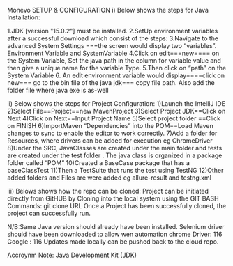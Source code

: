 Monevo
SETUP & CONFIGURATION
i) Below shows the steps for Java Installation:

1.JDK [version "15.0.2"] must be installed.
2.SetUp environment variables after a successful download which consist of the steps:
3.Navigate to the advanced System Settings ===the screen would display two “variables”. Environment Variable and SystemVariable
4.Click on edit===new==== on the System Variable, Set the java path in the column for variable value and  then give a unique name for the variable Type.
5.Then click on “path” on the System Variable
6. An edit environment variable would display====click on new=== go to the bin file of the java jdk=== copy file path. Also add the folder file where java exe is as-well



ii) Below shows the steps for Project Configuration:
1)Launch the IntelliJ IDE
2)Select File==Project==new MavenProject
3)Select Project JDK==Click on Next
4)Click on Next==Input Project Name
5)Select project folder ==Click on FINISH
6)ImportMaven “Dependencies” into the POM==Load Maven changes to sync to enable the editor to work correctly.
7)Add a folder for Resources, where drivers can be added for execution eg ChromeDriver
8)Under the SRC, JavaClasses are created under the main folder and tests are created under the test folder . The java class is organized in a package folder called “POM”
10)Created a BaseCase package that has a baseClassTest
11)Then a TestSuite that runs the test using TestNG
12)Other added folders and Files are were added eg allure-result and testng.xml


iii) Belows shows how the repo can be cloned:
Project can be initiated directly from GitHUB  by
Cloning into the local system using the GIT BASH Commands: git clone URL
Once a Project has been successfully cloned, the project can successfully run.

N/B:Same Java version should already have been installed.
Selenium driver should have been downloaded  to allow wen automation
chrome Driver: 116
Google : 116
Updates made locally can be pushed back to the cloud repo.

Accroynm
Note: Java Development Kit (JDK)
